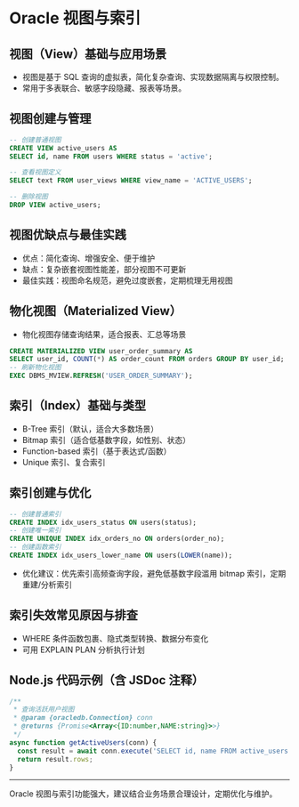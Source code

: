 # Oracle 视图与索引

## 视图（View）基础与应用场景
- 视图是基于 SQL 查询的虚拟表，简化复杂查询、实现数据隔离与权限控制。
- 常用于多表联合、敏感字段隐藏、报表等场景。

## 视图创建与管理
```sql
-- 创建普通视图
CREATE VIEW active_users AS
SELECT id, name FROM users WHERE status = 'active';

-- 查看视图定义
SELECT text FROM user_views WHERE view_name = 'ACTIVE_USERS';

-- 删除视图
DROP VIEW active_users;
```

## 视图优缺点与最佳实践
- 优点：简化查询、增强安全、便于维护
- 缺点：复杂嵌套视图性能差，部分视图不可更新
- 最佳实践：视图命名规范，避免过度嵌套，定期梳理无用视图

## 物化视图（Materialized View）
- 物化视图存储查询结果，适合报表、汇总等场景
```sql
CREATE MATERIALIZED VIEW user_order_summary AS
SELECT user_id, COUNT(*) AS order_count FROM orders GROUP BY user_id;
-- 刷新物化视图
EXEC DBMS_MVIEW.REFRESH('USER_ORDER_SUMMARY');
```

## 索引（Index）基础与类型
- B-Tree 索引（默认，适合大多数场景）
- Bitmap 索引（适合低基数字段，如性别、状态）
- Function-based 索引（基于表达式/函数）
- Unique 索引、复合索引

## 索引创建与优化
```sql
-- 创建普通索引
CREATE INDEX idx_users_status ON users(status);
-- 创建唯一索引
CREATE UNIQUE INDEX idx_orders_no ON orders(order_no);
-- 创建函数索引
CREATE INDEX idx_users_lower_name ON users(LOWER(name));
```
- 优化建议：优先索引高频查询字段，避免低基数字段滥用 bitmap 索引，定期重建/分析索引

## 索引失效常见原因与排查
- WHERE 条件函数包裹、隐式类型转换、数据分布变化
- 可用 EXPLAIN PLAN 分析执行计划

## Node.js 代码示例（含 JSDoc 注释）
```js
/**
 * 查询活跃用户视图
 * @param {oracledb.Connection} conn
 * @returns {Promise<Array<{ID:number,NAME:string}>>}
 */
async function getActiveUsers(conn) {
  const result = await conn.execute('SELECT id, name FROM active_users');
  return result.rows;
}
```

---

Oracle 视图与索引功能强大，建议结合业务场景合理设计，定期优化与维护。 